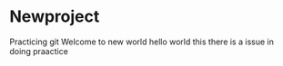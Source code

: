 # Newproject
Practicing git
Welcome to new world
hello world this
there is a issue in doing praactice
